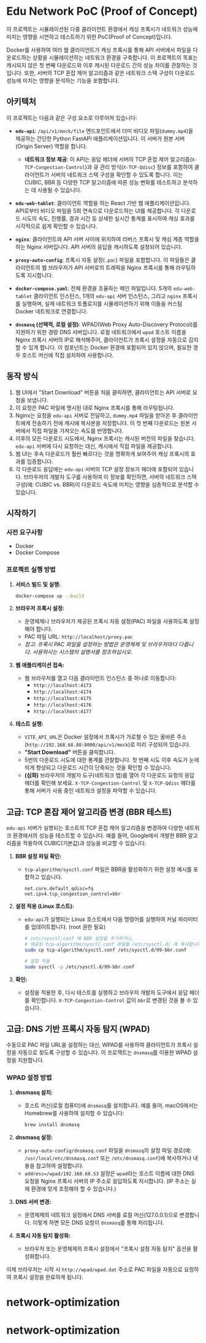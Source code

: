 # Edu Network PoC (Proof of Concept)

이 프로젝트는 시뮬레이션된 다중 클라이언트 환경에서 캐싱 프록시가 네트워크 성능에 미치는 영향을 시연하고 테스트하기 위한 PoC(Proof of Concept)입니다.

Docker를 사용하여 여러 웹 클라이언트가 캐싱 프록시를 통해 API 서버에서 파일을 다운로드하는 상황을 시뮬레이션하는 네트워크 환경을 구축합니다. 이 프로젝트의 목표는 캐시되지 않은 첫 번째 다운로드와 이후 캐시된 다운로드 간의 성능 차이를 관찰하는 것입니다. 또한, 서버의 TCP 혼잡 제어 알고리즘과 같은 네트워크 스택 구성이 다운로드 성능에 미치는 영향을 분석하는 기능을 포함합니다.

## 아키텍처

이 프로젝트는 다음과 같은 구성 요소로 이루어져 있습니다:

- **`edu-api`**: `/api/v1/mock/file` 엔드포인트에서 더미 비디오 파일(`dummy.mp4`)을 제공하는 간단한 Python FastAPI 애플리케이션입니다. 이 서버가 원본 서버(Origin Server) 역할을 합니다.

  - **네트워크 정보 제공**: 이 API는 응답 헤더에 서버의 TCP 혼잡 제어 알고리즘(`X-TCP-Congestion-Control`)과 큐 관리 방식(`X-TCP-Qdisc`) 정보를 포함하여 클라이언트가 서버의 네트워크 스택 구성을 확인할 수 있도록 합니다. 이는 CUBIC, BBR 등 다양한 TCP 알고리즘에 따른 성능 변화를 테스트하고 분석하는 데 사용될 수 있습니다.

- **`edu-web-tablet`**: 클라이언트 역할을 하는 React 기반 웹 애플리케이션입니다. API로부터 비디오 파일을 5회 연속으로 다운로드하는 UI를 제공합니다. 각 다운로드 시도의 속도, 진행률, 경과 시간 등 상세한 실시간 통계를 표시하여 캐싱 효과를 시각적으로 쉽게 확인할 수 있습니다.

- **`nginx`**: 클라이언트와 API 서버 사이에 위치하여 리버스 프록시 및 캐싱 계층 역할을 하는 Nginx 서버입니다. API 서버의 응답을 캐시하도록 설정되어 있습니다.

- **`proxy-auto-config`**: 프록시 자동 설정(`.pac`) 파일을 포함합니다. 이 파일들은 클라이언트의 웹 브라우저가 API 서버로의 트래픽을 Nginx 프록시를 통해 라우팅하도록 지시합니다.

- **`docker-compose.yaml`**: 전체 환경을 조율하는 메인 파일입니다. 5개의 `edu-web-tablet` 클라이언트 인스턴스, 1개의 `edu-api` 서버 인스턴스, 그리고 `nginx` 프록시를 실행하며, 실제 네트워크 토폴로지를 시뮬레이션하기 위해 이들을 커스텀 Docker 네트워크로 연결합니다.

- **`dnsmasq` (선택적, 로컬 설정)**: WPAD(Web Proxy Auto-Discovery Protocol)를 지원하기 위한 경량 DNS 서버입니다. 로컬 네트워크에서 `wpad` 호스트 이름을 Nginx 프록시 서버의 IP로 해석해주어, 클라이언트가 프록시 설정을 자동으로 감지할 수 있게 합니다. 이 컴포넌트는 Docker 환경에 포함되어 있지 않으며, 필요한 경우 호스트 머신에 직접 설치하여 사용합니다.

## 동작 방식

1.  웹 UI에서 "Start Download" 버튼을 처음 클릭하면, 클라이언트는 API 서버로 요청을 보냅니다.
2.  이 요청은 PAC 파일에 명시된 대로 Nginx 프록시를 통해 라우팅됩니다.
3.  Nginx는 요청을 `edu-api` 서버로 전달하고, `dummy.mp4` 파일을 받아온 후 클라이언트에게 전송하기 전에 캐시에 복사본을 저장합니다. 이 첫 번째 다운로드는 원본 서버에서 직접 파일을 가져오는 속도를 반영합니다.
4.  이후의 모든 다운로드 시도에서, Nginx 프록시는 캐시된 버전의 파일을 찾습니다. `edu-api` 서버에 다시 요청하는 대신, 캐시에서 직접 파일을 제공합니다.
5.  웹 UI는 후속 다운로드가 훨씬 빠르다는 것을 명확하게 보여주어 캐싱 프록시의 효과를 입증합니다.
6.  각 다운로드 응답에는 `edu-api` 서버의 TCP 설정 정보가 헤더에 포함되어 있습니다. 브라우저의 개발자 도구를 사용하여 이 정보를 확인하면, 서버의 네트워크 스택 구성(예: CUBIC vs. BBR)이 다운로드 속도에 미치는 영향을 심층적으로 분석할 수 있습니다.

## 시작하기

### 사전 요구사항

- Docker
- Docker Compose

### 프로젝트 실행 방법

1.  **서비스 빌드 및 실행:**

    ```bash
    docker-compose up --build
    ```

2.  **브라우저 프록시 설정:**

    - 운영체제나 브라우저가 제공된 프록시 자동 설정(PAC) 파일을 사용하도록 설정해야 합니다.
    - PAC 파일 URL: `http://localhost/proxy.pac`
    - _참고: 프록시 PAC 파일을 설정하는 방법은 운영체제 및 브라우저마다 다릅니다. 사용하시는 시스템의 설명서를 참조하십시오._

3.  **웹 애플리케이션 접속:**

    - 웹 브라우저를 열고 다음 클라이언트 인스턴스 중 하나로 이동합니다:
      - `http://localhost:4173`
      - `http://localhost:4174`
      - `http://localhost:4175`
      - `http://localhost:4176`
      - `http://localhost:4177`

4.  **테스트 실행:**

    - `VITE_API_URL`은 Docker 설정에서 프록시가 가로챌 수 있는 올바른 주소(`http://192.168.68.88:8000/api/v1/mock`)로 미리 구성되어 있습니다.
    - **"Start Download"** 버튼을 클릭합니다.
    - 5번의 다운로드 시도에 대한 통계를 관찰합니다. 첫 번째 시도 이후 속도가 눈에 띄게 향상되고 다운로드 시간이 단축되는 것을 확인할 수 있습니다.
    - **(심화)** 브라우저의 개발자 도구(네트워크 탭)를 열어 각 다운로드 요청의 응답 헤더를 확인해 보세요. `X-TCP-Congestion-Control` 및 `X-TCP-Qdisc` 헤더를 통해 서버가 사용 중인 네트워크 설정을 파악할 수 있습니다.

## 고급: TCP 혼잡 제어 알고리즘 변경 (BBR 테스트)

`edu-api` 서버가 실행되는 호스트의 TCP 혼잡 제어 알고리즘을 변경하여 다양한 네트워크 환경에서의 성능을 테스트할 수 있습니다. 예를 들어, Google에서 개발한 BBR 알고리즘을 적용하여 CUBIC(기본값)과 성능을 비교할 수 있습니다.

1.  **BBR 설정 파일 확인:**

    - `tcp-algorithm/sysctl.conf` 파일은 BBR을 활성화하기 위한 설정 예시를 포함하고 있습니다.
      ```
      net.core.default_qdisc=fq
      net.ipv4.tcp_congestion_control=bbr
      ```

2.  **설정 적용 (Linux 호스트):**

    - `edu-api`가 실행되는 Linux 호스트에서 다음 명령어를 실행하여 커널 파라미터를 업데이트합니다. (root 권한 필요)

      ```bash
      # /etc/sysctl.conf 에 BBR 설정을 추가하거나,
      # 제공된 tcp-algorithm/sysctl.conf 파일을 /etc/sysctl.d/ 에 복사합니다.
      sudo cp tcp-algorithm/sysctl.conf /etc/sysctl.d/99-bbr.conf

      # 설정 적용
      sudo sysctl -p /etc/sysctl.d/99-bbr.conf
      ```

3.  **확인:**
    - 설정을 적용한 후, 다시 테스트를 실행하고 브라우저 개발자 도구에서 응답 헤더를 확인합니다. `X-TCP-Congestion-Control` 값이 `bbr`로 변경된 것을 볼 수 있습니다.

## 고급: DNS 기반 프록시 자동 탐지 (WPAD)

수동으로 PAC 파일 URL을 설정하는 대신, WPAD를 사용하여 클라이언트가 프록시 설정을 자동으로 찾도록 구성할 수 있습니다. 이 프로젝트는 `dnsmasq`를 이용한 WPAD 설정을 지원합니다.

### WPAD 설정 방법

1.  **dnsmasq 설치:**

    - 호스트 머신(로컬 컴퓨터)에 `dnsmasq`를 설치합니다. 예를 들어, macOS에서는 Homebrew를 사용하여 설치할 수 있습니다:
      ```bash
      brew install dnsmasq
      ```

2.  **dnsmasq 설정:**

    - `proxy-auto-config/dnsmasq.conf` 파일을 `dnsmasq`의 설정 파일 경로(예: `/usr/local/etc/dnsmasq.conf` 또는 `/etc/dnsmasq.conf`)에 복사하거나 내용을 참고하여 설정합니다.
    - `address=/wpad/192.168.68.53` 설정은 `wpad`라는 호스트 이름에 대한 DNS 요청을 Nginx 프록시 서버의 IP 주소로 응답하도록 지시합니다. (IP 주소는 실제 환경에 맞게 조정해야 할 수 있습니다.)

3.  **DNS 서버 변경:**

    - 운영체제의 네트워크 설정에서 DNS 서버를 로컬 머신(127.0.0.1)으로 변경합니다. 이렇게 하면 모든 DNS 요청이 `dnsmasq`를 통해 처리됩니다.

4.  **프록시 자동 탐지 활성화:**
    - 브라우저 또는 운영체제의 프록시 설정에서 "프록시 설정 자동 탐지" 옵션을 활성화합니다.

이제 브라우저는 시작 시 `http://wpad/wpad.dat` 주소로 PAC 파일을 자동으로 요청하여 프록시 설정을 완료하게 됩니다.
# network-optimization
# network-optimization
